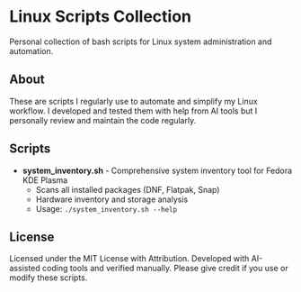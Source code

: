 # Linux Scripts Collection

Personal collection of bash scripts for Linux system administration and automation.

## About

These are scripts I regularly use to automate and simplify my Linux workflow.
I developed and tested them with help from AI tools but I personally review and maintain the code regularly. 

## Scripts

- **system_inventory.sh** - Comprehensive system inventory tool for Fedora KDE Plasma
  - Scans all installed packages (DNF, Flatpak, Snap)
  - Hardware inventory and storage analysis
  - Usage: `./system_inventory.sh --help`

  



## License

Licensed under the MIT License with Attribution.
Developed with AI-assisted coding tools and verified manually.
Please give credit if you use or modify these scripts.

